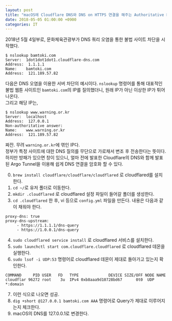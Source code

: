 ```yaml
---
layout: post
title: "macOS에 Cloudflare DNS와 DNS on HTTPS 연결을 해주는 Authoritative Name Server 설치하기"
date: 2018-05-05 01:00:00 +0900
categories: IT
---
```


2018년 5월 4일부로, 문화체육관광부가 DNS 쿼리 오염을 통한 불법 사이트 차단을 시작했다.   
```
$ nslookup bamtoki.com    
Server:  1dot1dot1dot1.cloudflare-dns.com    
Address:  1.1.1.1    
Name:    bamtoki.com    
Address:  121.189.57.82
```    

다음은 DNS 오염을 이용한 서버 차단의 예시이다. `nslookup` 명령어를 통해 대표적인 불법 웹툰 사이트인 `bamtoki.com`의 IP를 질의했더니, 원래 IP가 아닌 이상한 IP가 튀어나온다.   
그리고 해당 IP는,   
```
$ nslookup www.warning.or.kr    
Server:  localhost    
Address:  127.0.0.1    
Non-authoritative answer:    
Name:    www.warning.or.kr    
Address:  121.189.57.82
```       
짜잔. 무려 `warning.or.kr`에 엮인 IP다.    
정부가 특정 사이트에 대한 DNS 질의를 무단으로 가로채서 변조 후 전송한다는 뜻이다.   
하지만 방패가 있으면 창이 있으니, 얼마 전에 발표한 Cloudflare의 DNS와 함께 발표된 Argo Tunnel을 이용해 쉽게 DNS 연결을 암호화 할 수 있다.   

0. `brew install cloudflare/cloudflare/cloudflared` 로 cloudflared를 설치한다.
1. `cd ~/`로 유저 폴더로 이동한다.
2. `mkdir .cloudflared` 로 cloudflared 설정 파일이 들어갈 폴더를 생성한다.
3. `cd .cloudflared` 한 후, vi 등으로 `config.yml` 파일을 만든다. 내용은 다음과 같이 채워야 한다.    
```
proxy-dns: true
proxy-dns-upstream:
     - https://1.1.1.1/dns-query
     - https://1.0.0.1/dns-query
```
4. `sudo cloudflared service install` 로 cloudflared 서비스를 설치한다.
5. `sudo launchctl start com.cloudflare.cloudflared` 로 cloudflared 데몬을 실행한다.
6. `sudo lsof -i UDP:53` 명령어로 cloudflared 데몬이 제대로 돌아가고 있는지 확인한다. 
```
COMMAND     PID USER   FD   TYPE             DEVICE SIZE/OFF NODE NAME
cloudflar 96272 root    3u  IPv4 0xb8aaa9d10728bd67      0t0  UDP *:domain
```
7. 이런 식으로 나오면 성공.
8. `dig +short @127.0.0.1 bamtoki.com AAA` 명령어로 Query가 제대로 이루어지는지 체크한다.
9. macOS의 DNS를 127.0.0.1로 변경한다.
